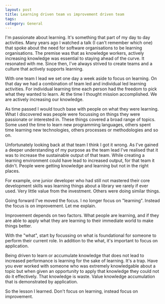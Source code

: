 ```yaml
---
layout: post
title: Learning driven team vs improvement driven team
tags: 
category: General
---
```


I'm passionate about learning. It's something that part of my day to day activities. Many years ago I watched a talk (I can't remember which one) that spoke about the need for software organisations to be learning organisations. The premise was that as knowledge workers, actively increasing knowledge was essential to staying ahead of the curve. It resonated with me. Since then, I've always strived to create teams and a culture that actively supports learning. 

With one team I lead we set one day a week aside to focus on learning. On that day we had a combination of team led and individual led learning activities. For individual learning time each person had the freedom to pick what they wanted to learn. At the time I thought mission accomplished. We are actively increasing our knowledge.

As time passed I would touch base with people on what they were learning. What I discovered was people were focussing on things they were passionate or interested in. These things covered a broad range of topics. Some used the time to learn new programming languages, others spent time learning new technologies, others processes or methodologies and so on. 

Unfortunately looking back at that team I think I got it wrong. As I've gained a deeper understanding of my purpose as the team lead I've realised that it was to increase the sustainable output of that team. While creating a learning environment could have lead to increased output, for that team it didn't. People were getting knowledge and learning but not in the right places.

For example, one junior developer who had still not mastered their core development skills was learning things about a library we rarely if ever used. Very little value from the investment. Others were doing similar things.

Going forward I've moved the focus. I no longer focus on "learning". Instead the focus is on improvement. Let me explain.

Improvement depends on two factors. What people are learning, and if they are able to apply what they are learning to their immediate world to make things better.

With the "what", start by focussing on what is foundational for someone to perform their current role. In addition to the what, it's important to focus on application. 

Being driven to learn or accumulate knowledge that does not lead to increased performance is learning for the sake of learning. It's a trap. Have you ever worked with someone who was extremely knowledgable about a topic but when given an opportunity to apply that knowledge they could not do it effectively. That knowledge is waste.  Value knowledge accumulation that is demonstrated by application.  

So the lesson I learned. Don't focus on learning, instead focus on improvement. 
